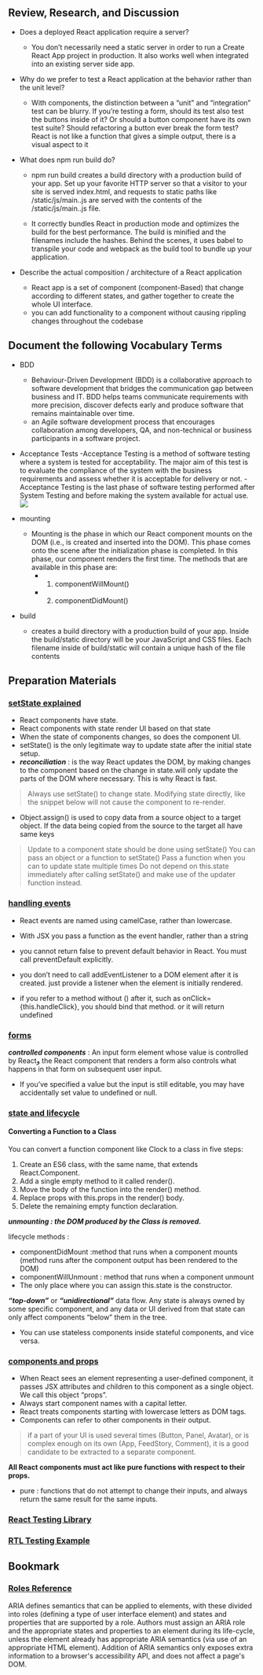 ## Review, Research, and Discussion
- Does a deployed React application require a server?
    - You don’t necessarily need a static server in order to run a Create React App project in production. It also works well when integrated into an existing server side app.

- Why do we prefer to test a React application at the behavior rather than the unit level?
    -  With components, the distinction between a “unit” and “integration” test can be blurry. If you’re testing a form, should its test also test the buttons inside of it? Or should a button component have its own test suite? Should refactoring a button ever break the form test? React is not like a function that gives a simple output, there is a visual aspect to it 
- What does npm run build do?
    - npm run build creates a build directory with a production build of your app. Set up your favorite HTTP server so that a visitor to your site is served index.html, and requests to static paths like /static/js/main.<hash>.js are served with the contents of the /static/js/main.<hash>.js file. 

    - It correctly bundles React in production mode and optimizes the build for the best performance.
    The build is minified and the filenames include the hashes.
    Behind the scenes, it uses babel to transpile your code and webpack as the build tool to bundle up your application.

- Describe the actual composition / architecture of a React application
    - React app is a set of component (component-Based) that change according to different states, and gather together to create the whole UI interface.
    - you can add functionality to a component without causing rippling changes throughout the codebase
## Document the following Vocabulary Terms
- BDD
    - Behaviour-Driven Development (BDD) is a collaborative approach to software development that bridges the communication gap between business and IT. BDD helps teams communicate requirements with more precision, discover defects early and produce software that remains maintainable over time.
    -  an Agile software development process that encourages collaboration among developers, QA, and non-technical or business participants in a software project.

- Acceptance Tests
    -Acceptance Testing is a method of software testing where a system is tested for acceptability. The major aim of this test is to evaluate the compliance of the system with the business requirements and assess whether it is acceptable for delivery or not.
    -Acceptance Testing is the last phase of software testing performed after System Testing and before making the system available for actual use.
    ![](https://media.geeksforgeeks.org/wp-content/uploads/20190429112612/Capture551.jpg)
- mounting
    -  Mounting is the phase in which our React component mounts on the DOM (i.e., is created and inserted into the DOM).
    This phase comes onto the scene after the initialization phase is completed. In this phase, our component renders the first time. The methods that are available in this phase are:
        - 1. componentWillMount()
        - 2. componentDidMount()

- build
    - creates a build directory with a production build of your app. Inside the build/static directory will be your JavaScript and CSS files. Each filename inside of build/static will contain a unique hash of the file contents

## Preparation Materials
### [setState explained](https://css-tricks.com/understanding-react-setstate/)
* React components have state.
* React components with state render UI based on that state
*  When the state of components changes, so does the component UI.
* setState() is the only legitimate way to update state after the initial state setup.
*  ***reconciliation*** : is the way React updates the DOM, by making changes to the component based on the change in state.will only update the parts of the DOM where necessary. This is why React is fast.

> Always use setState() to change state. Modifying state directly, like the snippet below will not cause the component to re-render.

* Object.assign() is used to copy data from a source object to a target object. If the data being copied from the source to the target all have same keys



> Update to a component state should be done using setState()
> You can pass an object or a function to setState()
> Pass a function when you can to update state multiple times
> Do not depend on this.state immediately after calling setState() and make use of the updater function instead.




### [handling events](https://reactjs.org/docs/handling-events.html)

* React events are named using camelCase, rather than lowercase.
* With JSX you pass a function as the event handler, rather than a string
* you cannot return false to prevent default behavior in React. You must call preventDefault explicitly.
* you don’t need to call addEventListener to a DOM element after it is created. just provide a listener when the element is initially rendered.

* if you refer to a method without () after it, such as onClick={this.handleClick}, you should bind that method. or it will return undefined


















### [forms](https://reactjs.org/docs/forms.html)
***controlled components*** : An input form element whose value is controlled by Reactو the React component that renders a form also controls what happens in that form on subsequent user input. 

* If you’ve specified a value but the input is still editable, you may have accidentally set value to undefined or null.














### [state and lifecycle](https://reactjs.org/docs/state-and-lifecycle.html)

#### Converting a Function to a Class
You can convert a function component like Clock to a class in five steps:

1. Create an ES6 class, with the same name, that extends React.Component.
2. Add a single empty method to it called render().
3. Move the body of the function into the render() method.
4. Replace props with this.props in the render() body.
5. Delete the remaining empty function declaration.

***unmounting : the DOM produced by the Class is removed.***

lifecycle methods : 

* componentDidMount :method that runs when a component mounts (method runs after the component output has been rendered to the DOM)
* componentWillUnmount : method that runs when a component unmount 
* The only place where you can assign this.state is the constructor.

***“top-down”*** or ***“unidirectional”*** data flow. Any state is always owned by some specific component, and any data or UI derived from that state can only affect components “below” them in the tree.

* You can use stateless components inside stateful components, and vice versa.









### [components and props](https://reactjs.org/docs/components-and-props.html)

* When React sees an element representing a user-defined component, it passes JSX attributes and children to this component as a single object. We call this object “props”.
* Always start component names with a capital letter.
* React treats components starting with lowercase letters as DOM tags.
* Components can refer to other components in their output. 
> if a part of your UI is used several times (Button, Panel, Avatar), or is complex enough on its own (App, FeedStory, Comment), it is a good candidate to be extracted to a separate component.

**All React components must act like pure functions with respect to their props.**
* pure : functions that do not attempt to change their inputs, and always return the same result for the same inputs.


### [React Testing Library](https://testing-library.com/docs/dom-testing-library/react-testing-library)
### [RTL Testing Example](https://thomaslombart.com/beginner-guide-testing-react-apps/)

## Bookmark
### [Roles Reference](https://developer.mozilla.org/en-US/docs/Web/Accessibility/ARIA/ARIA_Techniques#roles)

ARIA defines semantics that can be applied to elements, with these divided into roles (defining a type of user interface element) and states and properties that are supported by a role. Authors must assign an ARIA role and the appropriate states and properties to an element during its life-cycle, unless the element already has appropriate ARIA semantics (via use of an appropriate HTML element). Addition of ARIA semantics only exposes extra information to a browser's accessibility API, and does not affect a page's DOM.